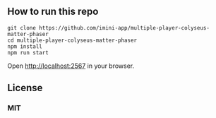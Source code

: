 ## How to run this repo

```
git clone https://github.com/imini-app/multiple-player-colyseus-matter-phaser
cd multiple-player-colyseus-matter-phaser
npm install
npm run start
```

Open [http://localhost:2567](http://localhost:2567) in your browser.

## License

### MIT
